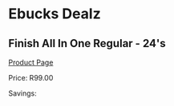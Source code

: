 
# Ebucks Dealz
## Finish All In One Regular - 24's
[Product Page](https://www.ebucks.com/web/shop/productSelected.do?prodId=380859347&catId=1158500262)

Price: R99.00

Savings: 


	